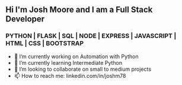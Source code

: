 ## Hi I'm Josh Moore and I am a Full Stack Developer

### PYTHON | FLASK | SQL | NODE | EXPRESS | JAVASCRIPT | HTML | CSS | BOOTSTRAP

- 🔭 I’m currently working on Automation with Python
- 🌱 I’m currently learning Intermediate Python
- 👯 I’m looking to collaborate on small to medium projects
- 📫 How to reach me: linkedin.com/in/joshm78
